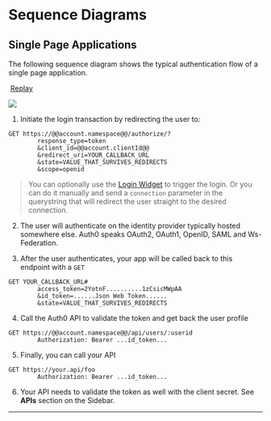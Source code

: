 # Sequence Diagrams

## Single Page Applications

The following sequence diagram shows the typical authentication flow of a single page application.

<i class="icon icon-play"></i>&nbsp;<a href="javascript:$('#implicit').attr('src', $('#implicit').attr('src'))">Replay</a>

<img id="implicit" src="https://cdn.auth0.com/docs/img/implicit-diagram.gif">

1. Initiate the login transaction by redirecting the user to:

  <pre style="word-wrap:break-word"><code>GET https://@@account.namespace@@/authorize/?
        response_type=token
        &client_id=@@account.clientId@@
        &redirect_uri=YOUR_CALLBACK_URL
        &state=VALUE_THAT_SURVIVES_REDIRECTS
        &scope=openid</code></pre>

  > You can optionally use the [Login Widget](login-widget2) to trigger the login. Or you can do it manually and send a `connection` parameter in the querystring that will redirect the user straight to the desired connection.
  
2. The user will authenticate on the identity provider typically hosted somewhere else. Auth0 speaks OAuth2, OAuth1, OpenID, SAML and Ws-Federation.

3. After the user authenticates, your app will be called back to this endpoint with a `GET`

  <pre style="word-wrap:break-word"><code>GET YOUR_CALLBACK_URL#
        access_token=2YotnF..........1zCsicMWpAA
        &id_token=......Json Web Token......
        &state=VALUE_THAT_SURVIVES_REDIRECTS</code></pre>
  
4. Call the Auth0 API to validate the token and get back the user profile

  <pre style="word-wrap:break-word"><code>GET https://@@account.namespace@@/api/users/:userid
        Authorization: Bearer ...id_token...</code></pre>

5. Finally, you can call your API

  <pre style="word-wrap:break-word"><code>GET https://your.api/foo
        Authorization: Bearer ...id_token...</code></pre>

6. Your API needs to validate the token as well with the client secret. See **APIs** section on the Sidebar.

----
